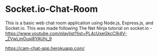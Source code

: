 # Socket.io-Chat-Room

This is a basic web chat room application using Node.js, Express.js, and Socket.io. This was made following The Net Ninja tutorial on socket.io - https://www.youtube.com/playlist?list=PL4cUxeGkcC9i4V-_ZVwLmOusj8YAUhj_9

https://cam-chat-app.herokuapp.com/

